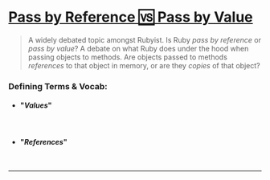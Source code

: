 # <ins>Pass by Reference 🆚 Pass by Value</ins>
> A widely debated topic amongst Rubyist. 
> Is Ruby _pass by reference_ or _pass by value_?
> A debate on what Ruby does under the hood when passing objects to methods.
> Are objects passed to methods _references_ to that object in memory, or are they _copies_ of that object?

### Defining Terms & Vocab:

- #### "_Values_"
>

<br>

- #### "_References_"
>

<br>

<hr>
